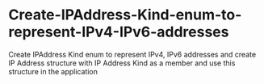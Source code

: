 # Create-IPAddress-Kind-enum-to-represent-IPv4-IPv6-addresses
Create IPAddress Kind enum to represent IPv4, IPv6 addresses and create IP Address structure with IP Address Kind as a member and use this structure in the application
